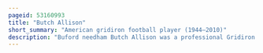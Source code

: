 ```yaml
---
pageid: 53160993
title: "Butch Allison"
short_summary: "American gridiron football player (1944–2010)"
description: "Buford needham Butch Allison was a professional Gridiron Football offensive Lineman who played for the Edmonton Eskimos of the canadian Football League and the Baltimore Colts of the national Football League. He played College Football at the University of Missouri. Allison was drafted by the Oakland Raiders in the seventh Round of the 1966 Afl Draft and by the Baltimore Colts in the second Round of the 1966 Nfl Draft with whom he played the 1966 Nfl Season. In 1967 he played for both the new Orleans Saints and Edmonton Eskimos."
---
```

